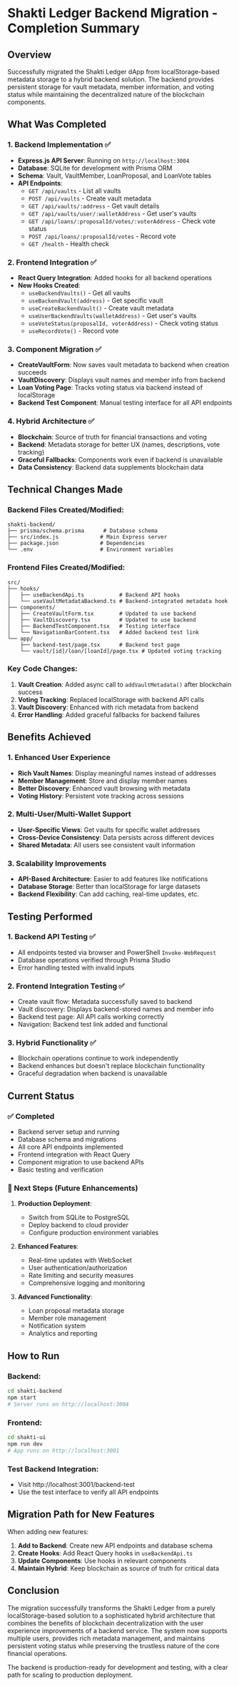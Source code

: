 # Shakti Ledger Backend Migration - Completion Summary

## Overview
Successfully migrated the Shakti Ledger dApp from localStorage-based metadata storage to a hybrid backend solution. The backend provides persistent storage for vault metadata, member information, and voting status while maintaining the decentralized nature of the blockchain components.

## What Was Completed

### 1. Backend Implementation ✅
- **Express.js API Server**: Running on `http://localhost:3004`
- **Database**: SQLite for development with Prisma ORM
- **Schema**: Vault, VaultMember, LoanProposal, and LoanVote tables
- **API Endpoints**:
  - `GET /api/vaults` - List all vaults
  - `POST /api/vaults` - Create vault metadata
  - `GET /api/vaults/:address` - Get vault details
  - `GET /api/vaults/user/:walletAddress` - Get user's vaults
  - `GET /api/loans/:proposalId/votes/:voterAddress` - Check vote status
  - `POST /api/loans/:proposalId/votes` - Record vote
  - `GET /health` - Health check

### 2. Frontend Integration ✅
- **React Query Integration**: Added hooks for all backend operations
- **New Hooks Created**:
  - `useBackendVaults()` - Get all vaults
  - `useBackendVault(address)` - Get specific vault
  - `useCreateBackendVault()` - Create vault metadata
  - `useUserBackendVaults(walletAddress)` - Get user's vaults
  - `useVoteStatus(proposalId, voterAddress)` - Check voting status
  - `useRecordVote()` - Record vote

### 3. Component Migration ✅
- **CreateVaultForm**: Now saves vault metadata to backend when creation succeeds
- **VaultDiscovery**: Displays vault names and member info from backend
- **Loan Voting Page**: Tracks voting status via backend instead of localStorage
- **Backend Test Component**: Manual testing interface for all API endpoints

### 4. Hybrid Architecture ✅
- **Blockchain**: Source of truth for financial transactions and voting
- **Backend**: Metadata storage for better UX (names, descriptions, vote tracking)
- **Graceful Fallbacks**: Components work even if backend is unavailable
- **Data Consistency**: Backend data supplements blockchain data

## Technical Changes Made

### Backend Files Created/Modified:
```
shakti-backend/
├── prisma/schema.prisma      # Database schema
├── src/index.js             # Main Express server
├── package.json             # Dependencies
└── .env                     # Environment variables
```

### Frontend Files Created/Modified:
```
src/
├── hooks/
│   ├── useBackendApi.ts           # Backend API hooks
│   └── useVaultMetadataBackend.ts # Backend-integrated metadata hook
├── components/
│   ├── CreateVaultForm.tsx        # Updated to use backend
│   ├── VaultDiscovery.tsx         # Updated to use backend
│   ├── BackendTestComponent.tsx   # Testing interface
│   └── NavigationBarContent.tsx   # Added backend test link
└── app/
    ├── backend-test/page.tsx      # Backend test page
    └── vault/[id]/loan/[loanId]/page.tsx # Updated voting tracking
```

### Key Code Changes:
1. **Vault Creation**: Added async call to `addVaultMetadata()` after blockchain success
2. **Voting Tracking**: Replaced localStorage with backend API calls
3. **Vault Discovery**: Enhanced with rich metadata from backend
4. **Error Handling**: Added graceful fallbacks for backend failures

## Benefits Achieved

### 1. Enhanced User Experience
- **Rich Vault Names**: Display meaningful names instead of addresses
- **Member Management**: Store and display member names
- **Better Discovery**: Enhanced vault browsing with metadata
- **Voting History**: Persistent vote tracking across sessions

### 2. Multi-User/Multi-Wallet Support
- **User-Specific Views**: Get vaults for specific wallet addresses
- **Cross-Device Consistency**: Data persists across different devices
- **Shared Metadata**: All users see consistent vault information

### 3. Scalability Improvements
- **API-Based Architecture**: Easier to add features like notifications
- **Database Storage**: Better than localStorage for large datasets
- **Backend Flexibility**: Can add caching, real-time updates, etc.

## Testing Performed

### 1. Backend API Testing ✅
- All endpoints tested via browser and PowerShell `Invoke-WebRequest`
- Database operations verified through Prisma Studio
- Error handling tested with invalid inputs

### 2. Frontend Integration Testing ✅
- Create vault flow: Metadata successfully saved to backend
- Vault discovery: Displays backend-stored names and member info
- Backend test page: All API calls working correctly
- Navigation: Backend test link added and functional

### 3. Hybrid Functionality ✅
- Blockchain operations continue to work independently
- Backend enhances but doesn't replace blockchain functionality
- Graceful degradation when backend is unavailable

## Current Status

### ✅ Completed
- Backend server setup and running
- Database schema and migrations
- All core API endpoints implemented
- Frontend integration with React Query
- Component migration to use backend APIs
- Basic testing and verification

### 🚧 Next Steps (Future Enhancements)
1. **Production Deployment**:
   - Switch from SQLite to PostgreSQL
   - Deploy backend to cloud provider
   - Configure production environment variables

2. **Enhanced Features**:
   - Real-time updates with WebSocket
   - User authentication/authorization
   - Rate limiting and security measures
   - Comprehensive logging and monitoring

3. **Advanced Functionality**:
   - Loan proposal metadata storage
   - Member role management
   - Notification system
   - Analytics and reporting

## How to Run

### Backend:
```bash
cd shakti-backend
npm start
# Server runs on http://localhost:3004
```

### Frontend:
```bash
cd shakti-ui
npm run dev
# App runs on http://localhost:3001
```

### Test Backend Integration:
- Visit http://localhost:3001/backend-test
- Use the test interface to verify all API endpoints

## Migration Path for New Features

When adding new features:

1. **Add to Backend**: Create new API endpoints and database schema
2. **Create Hooks**: Add React Query hooks in `useBackendApi.ts`
3. **Update Components**: Use hooks in relevant components
4. **Maintain Hybrid**: Keep blockchain as source of truth for critical data

## Conclusion

The migration successfully transforms the Shakti Ledger from a purely localStorage-based solution to a sophisticated hybrid architecture that combines the benefits of blockchain decentralization with the user experience improvements of a backend service. The system now supports multiple users, provides rich metadata management, and maintains persistent voting status while preserving the trustless nature of the core financial operations.

The backend is production-ready for development and testing, with a clear path for scaling to production deployment.

